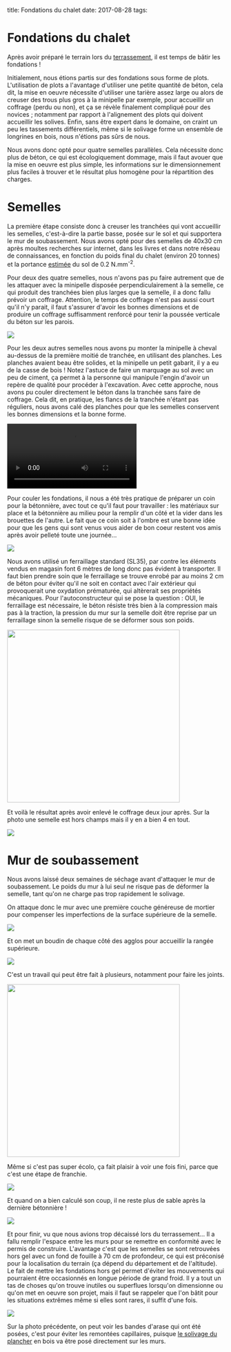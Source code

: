 title: Fondations du chalet
date: 2017-08-28
tags:

# Fondations du chalet

Après avoir préparé le terrain lors du [terrassement]({filename}/chalet/terrassement.md), il est temps de bâtir les fondations !

Initialement, nous étions partis sur des fondations sous forme de plots. L'utilisation de plots a l'avantage d'utiliser une petite quantité de béton, cela dit, la mise en oeuvre nécessite d'utiliser une tarière assez large ou alors de creuser des trous plus gros à la minipelle par exemple, pour accueillir un coffrage (perdu ou non), et ça se révèle finalement compliqué pour des novices ; notamment par rapport à l'alignement des plots qui doivent accueillir les solives. Enfin, sans être expert dans le domaine, on craint un peu les tassements différentiels, même si le solivage forme un ensemble de longrines en bois, nous n'étions pas sûrs de nous.

Nous avons donc opté pour quatre semelles parallèles. Cela nécessite donc plus de béton, ce qui est écologiquement dommage, mais il faut avouer que la mise en oeuvre est plus simple, les informations sur le dimensionnement plus faciles à trouver et le résultat plus homogène pour la répartition des charges.

# Semelles

La première étape consiste donc à creuser les tranchées qui vont accueillir les semelles, c'est-à-dire la partie basse, posée sur le sol et qui supportera le mur de soubassement. Nous avons opté pour des semelles de 40x30&nbsp;cm après moultes recherches sur internet, dans les livres et dans notre réseau de connaissances, en fonction du poids final du chalet (environ 20 tonnes) et la portance <u>estimée</u> du sol de 0.2&nbsp;N.mm<sup>-2</sup>.

Pour deux des quatre semelles, nous n'avons pas pu faire autrement que de les attaquer avec la minipelle disposée perpendiculairement à la semelle, ce qui produit des tranchées bien plus larges que la semelle, il a donc fallu prévoir un coffrage. Attention, le temps de coffrage n'est pas aussi court qu'il n'y parait, il faut s'assurer d'avoir les bonnes dimensions et de produire un coffrage suffisamment renforcé pour tenir la poussée verticale du béton sur les parois.

<img src="images/chalet/fondations/coffrage.JPG"/>

Pour les deux autres semelles nous avons pu monter la minipelle à cheval au-dessus de la première moitié de tranchée, en utilisant des planches. Les planches avaient beau être solides, et la minipelle un petit gabarit, il y a eu de la casse de bois ! Notez l'astuce de faire un marquage au sol avec un peu de ciment, ça permet à la personne qui manipule l'engin d'avoir un repère de qualité pour procéder à l'excavation. Avec cette approche, nous avons pu couler directement le béton dans la tranchée sans faire de coffrage. Cela dit, en pratique, les flancs de la tranchée n'étant pas réguliers, nous avons calé des planches pour que les semelles conservent les bonnes dimensions et la bonne forme.

<video src="images/chalet/fondations/minipelle_semelle.mp4" controls></video>

Pour couler les fondations, il nous a été très pratique de préparer un coin pour la bétonnière, avec tout ce qu'il faut pour travailler : les matériaux sur place et la bétonnière au milieu pour la remplir d'un côté et la vider dans les brouettes de l'autre. Le fait que ce coin soit à l'ombre est une bonne idée pour que les gens qui sont venus vous aider de bon coeur restent vos amis après avoir pelleté toute une journée...

<img src="images/chalet/fondations/betonniere.JPG"/>

Nous avons utilisé un ferraillage standard (SL35), par contre les éléments vendus en magasin font 6 mètres de long donc pas évident à transporter. Il faut bien prendre soin que le ferraillage se trouve enrobé par au moins 2&nbsp;cm de béton pour éviter qu'il ne soit en contact avec l'air extérieur qui provoquerait une oxydation prématurée, qui altèrerait ses propriétés mécaniques. Pour l'autoconstructeur qui se pose la question : OUI, le ferraillage est nécessaire, le béton résiste très bien à la compression mais pas à la traction, la pression du mur sur la semelle doit être reprise par un ferraillage sinon la semelle risque de se déformer sous son poids.

<img src="images/chalet/fondations/ferraillage.JPG" style="width:400px"/>

Et voilà le résultat après avoir enlevé le coffrage deux jour après. Sur la photo une semelle est hors champs mais il y en a bien 4 en tout.

<img src="images/chalet/fondations/rendu_semelles2.JPG"/>

# Mur de soubassement

Nous avons laissé deux semaines de séchage avant d'attaquer le mur de soubassement. Le poids du mur à lui seul ne risque pas de déformer la semelle, tant qu'on ne charge pas trop rapidement le solivage. 

On attaque donc le mur avec une première couche généreuse de mortier pour compenser les imperfections de la surface supérieure de la semelle.

<img src="images/chalet/fondations/premiere_couche.JPG"/>

Et on met un boudin de chaque côté des agglos pour accueillir la rangée supérieure.

<img src="images/chalet/fondations/mortier_rang.JPG"/>

C'est un travail qui peut être fait à plusieurs, notamment pour faire les joints.

<img src="images/chalet/fondations/joints_mur.JPG" style="width:400px"/>

Même si c'est pas super écolo, ça fait plaisir à voir une fois fini, parce que c'est une étape de franchie.

<img src="images/chalet/fondations/rendu_soubassement.JPG"/>

Et quand on a bien calculé son coup, il ne reste plus de sable après la dernière bétonnière !

<img src="images/chalet/fondations/sable_restant.JPG"/>

Et pour finir, vu que nous avions trop décaissé lors du terrassement... Il a fallu remplir l'espace entre les murs pour se remettre en conformité avec le permis de construire. L'avantage c'est que les semelles se sont retrouvées hors gel avec un fond de fouille à 70&nbsp;cm de profondeur, ce qui est préconisé pour la localisation du terrain (ça dépend du département et de l'altitude). Le fait de mettre les fondations hors gel permet d'éviter les mouvements qui pourraient être occasionnés en longue période de grand froid. Il y a tout un tas de choses qu'on trouve inutiles ou superflues lorsqu'on dimensionne ou qu'on met en oeuvre son projet, mais il faut se rappeler que l'on bâtit pour les situations extrêmes même si elles sont rares, il suffit d'une fois.

<img src="images/chalet/fondations/arase.JPG"/>

Sur la photo précédente, on peut voir les bandes d'arase qui ont été posées, c'est pour éviter les remontées capillaires, puisque [le solivage du plancher]({filename}/chalet/plancher_solives.md) en bois va être posé directement sur les murs.
